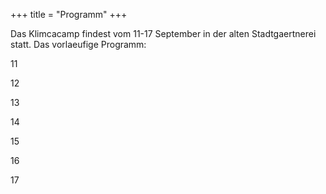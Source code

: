 +++
title = "Programm"
+++

Das Klimcacamp findest vom 11-17 September in der alten Stadtgaertnerei statt.
Das vorlaeufige Programm:

11

12

13

14

15

16

17
